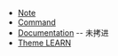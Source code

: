 
- [Note](/IT/Software/Static-Site-Genator/Hugo/Hugo-Note.md)
- [Command](/IT/Software/Static-Site-Genator/Hugo/Hugo-Command.md)
- [Documentation](/IT/Software/Static-Site-Genator/Hugo/Hugo-Documentation/README.md) -- 未拷进
- [Theme LEARN](/IT/Software/Static-Site-Genator/Hugo/hugo-theme-learn/_index.md)

